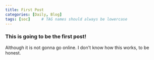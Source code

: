 ```yaml
---
title: First Post
categories: [Daily, Blog]
tags: [soc]     # TAG names should always be lowercase
---
```


### This is going to be the first post!

Although it is not gonna go online.
I don't know how this works, to be honest.